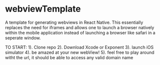 # webviewTemplate

A template for generating webviews in React Native. This essentially replaces the need for iframes and allows one to launch a browser natively within the mobile application instead of launching a browser like safari in a seperate window.

TO START:
 1). Clone repo
 2). Download Xcode or Exponent
 3). launch iOS simulator
 4). be amazed at your new webView!
 5). feel free to play around witht the url, it should be able to access any valid domain name
